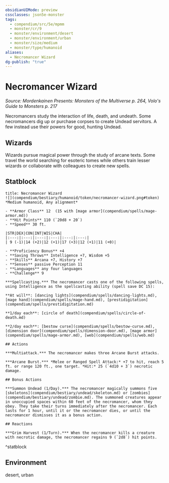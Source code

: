 ```yaml
---
obsidianUIMode: preview
cssclasses: json5e-monster
tags:
  - compendium/src/5e/mpmm
  - monster/cr/9
  - monster/environment/desert
  - monster/environment/urban
  - monster/size/medium
  - monster/type/humanoid
aliases:
  - Necromancer Wizard
dg-publish: "true"
---
```

# Necromancer Wizard
*Source: Mordenkainen Presents: Monsters of the Multiverse p. 264, Volo's Guide to Monsters p. 217*  

Necromancers study the interaction of life, death, and undeath. Some necromancers dig up or purchase corpses to create Undead servitors. A few instead use their powers for good, hunting Undead.

## Wizards

Wizards pursue magical power through the study of arcane texts. Some travel the world searching for esoteric tomes while others train lesser wizards or collaborate with colleagues to create new spells.

## Statblock

```ad-statblock
title: Necromancer Wizard
![](compendium/bestiary/humanoid/token/necromancer-wizard.png#token)
*Medium humanoid, Any alignment*

- **Armor Class** 12  (15 with [mage armor](compendium/spells/mage-armor.md))
- **Hit Points** 110 (`20d8 + 20`)
- **Speed** 30 ft.

|STR|DEX|CON|INT|WIS|CHA|
|:---:|:---:|:---:|:---:|:---:|:---:|
| 9 (-1)|14 (+2)|12 (+1)|17 (+3)|12 (+1)|11 (+0)|

- **Proficiency Bonus** +4
- **Saving Throws** Intelligence +7, Wisdom +5
- **Skills** Arcana +7, History +7
- **Senses** passive Perception 11
- **Languages** any four languages
- **Challenge** 9

***Spellcasting.*** The necromancer casts one of the following spells, using Intelligence as the spellcasting ability (spell save DC 15):

**At will**: [dancing lights](compendium/spells/dancing-lights.md), [mage hand](compendium/spells/mage-hand.md), [prestidigitation](compendium/spells/prestidigitation.md)

**1/day each**: [circle of death](compendium/spells/circle-of-death.md)

**2/day each**: [bestow curse](compendium/spells/bestow-curse.md), [dimension door](compendium/spells/dimension-door.md), [mage armor](compendium/spells/mage-armor.md), [web](compendium/spells/web.md)

## Actions

***Multiattack.*** The necromancer makes three Arcane Burst attacks.

***Arcane Burst.*** *Melee or Ranged Spell Attack:* +7 to hit, reach 5 ft. or range 120 ft., one target. *Hit:* 25 (`4d10 + 3`) necrotic damage.

## Bonus Actions

***Summon Undead (1/Day).*** The necromancer magically summons five [skeletons](compendium/bestiary/undead/skeleton.md) or [zombies](compendium/bestiary/undead/zombie.md). The summoned creatures appear in unoccupied spaces within 60 feet of the necromancer, whom they obey. They take their turns immediately after the necromancer. Each lasts for 1 hour, until it or the necromancer dies, or until the necromancer dismisses it as a bonus action.

## Reactions

***Grim Harvest (1/Turn).*** When the necromancer kills a creature with necrotic damage, the necromancer regains 9 (`2d8`) hit points. 
```
^statblock

## Environment

desert, urban